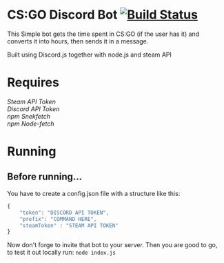 # CS:GO Discord Bot [![Build Status](https://travis-ci.com/Lemorz56/CSgoDiscordBot.svg?token=Fiuz1pyAyCez2gUsiqUi&branch=master)](https://travis-ci.com/Lemorz56/CSgoDiscordBot)

This Simple bot gets the time spent in CS:GO (if the user has it) and converts it into hours, then sends it in a message.

Built using Discord.js together with node.js and steam API


# Requires  
*Steam API Token\
Discord API Token\
npm Snekfetch\
npm Node-fetch*

<!--
just open console/terminal in the folder and do ``npm discord.js``
-->
# Running
## Before running...
You have to create a config.json file with a structure like this:
```javascript
{
    "token": "DISCORD API TOKEN",
    "prefix": "COMMAND HERE",
    "steamToken" : "STEAM API TOKEN"
}
```
Now don't forge to invite that bot to your server.
Then you are good to go, to test it out locally run:
``node index.js``
